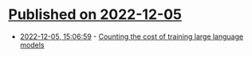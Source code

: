# [Published on 2022-12-05](index.md)

* [2022-12-05, 15:06:59](https://news.ycombinator.com/item?id=33866552) - [Counting the cost of training large language models](https://www.nextplatform.com/2022/12/01/counting-the-cost-of-training-large-language-models/)
